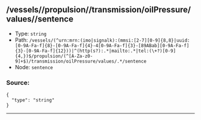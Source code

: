 ## /vessels/<RegExp>/propulsion/<RegExp>/transmission/oilPressure/values/<RegExp>/sentence

* Type: `string`
* Path: `/vessels/(^urn:mrn:(imo|signalk):(mmsi:[2-7][0-9]{8,8}|uuid:[0-9A-Fa-f]{8}-[0-9A-Fa-f]{4}-4[0-9A-Fa-f]{3}-[89ABab][0-9A-Fa-f]{3}-[0-9A-Fa-f]{12}))|^(http(s?):.*|mailto:.*|tel:(\+?)[0-9]{4,})$/propulsion/(^[A-Za-z0-9]+$)/transmission/oilPressure/values/.*/sentence`
* Node: `sentence`

### Source:
```
{
  "type": "string"
}
```

---
